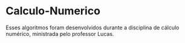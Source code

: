 # Calculo-Numerico
Esses algoritmos foram desenvolvidos durante a disciplina de cálculo numérico, ministrada pelo professor Lucas. 

